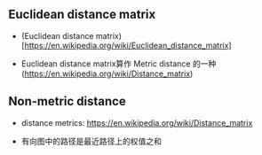 ## Euclidean distance matrix

* (Euclidean distance matrix)[https://en.wikipedia.org/wiki/Euclidean_distance_matrix]

* Euclidean distance matrix算作 Metric distance 的一种 (https://en.wikipedia.org/wiki/Distance_matrix)

## Non-metric distance


* distance metrics: https://en.wikipedia.org/wiki/Distance_matrix

* 有向图中的路径是最近路径上的权值之和